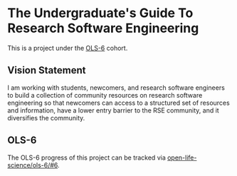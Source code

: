 # The Undergraduate's Guide To Research Software Engineering

This is a project under the [OLS-6](https://openlifesci.org/ols-6) cohort.

## Vision Statement

I am working with students, newcomers, and research software engineers to build a collection of community resources on research software engineering so that newcomers can access to a structured set of resources and information, have a lower entry barrier to the RSE community, and it diversifies the community.

## OLS-6

The OLS-6 progress of this project can be tracked via [open-life-science/ols-6/#6](https://github.com/open-life-science/ols-6/issues/6).
